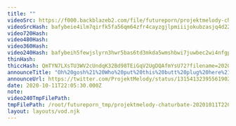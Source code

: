 ```yaml
---
title: ""
videoSrc: https://f000.backblazeb2.com/file/futureporn/projektmelody-chaturbate-20201011T220530Z.mp4
videoSrcHash: bafybeie4ilm7qirfk5fa56qm64zfr4cayzgjlpmiiijokubzasjq4d223q?filename=projektmelody-chaturbate-20201011T220530Z-source.mp4
video720Hash: 
video480Hash: 
video360Hash: 
video240Hash: bafybeih5fewjslyrn3hwr5bas6td3mkda5wmshbwi7juwbec2wi4nfgpve?filename=projektmelody-chaturbate-20201011T220530Z-240p.mp4
thinHash: 
thiccHash: QmTYN7LXsTU3WV2cUndqK32Bd98TEiGqV2UgDQAfmYsU72?filename=20201011T220530Z-thicc.jpg
announceTitle: "Oh%20gosh%21%20Who%20put%20this%20butt%20plug%20here%21"
announceUrl: https://twitter.com/ProjektMelody/status/1315413239556190211
date: 2020-10-11T22:05:30.000Z
note: 
video240TmpFilePath: 
tmpFilePath: /root/futureporn_tmp/projektmelody-chaturbate-20201011T220530Z.mp4
layout: layouts/vod.njk
---
```

